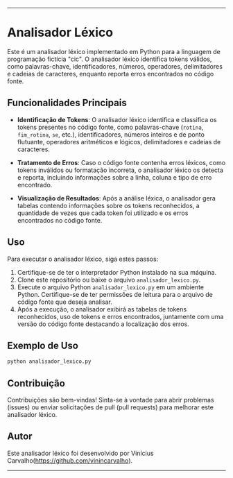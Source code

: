 
---

# Analisador Léxico

Este é um analisador léxico implementado em Python para a linguagem de programação fictícia "cic". O analisador léxico identifica tokens válidos, como palavras-chave, identificadores, números, operadores, delimitadores e cadeias de caracteres, enquanto reporta erros encontrados no código fonte.

## Funcionalidades Principais

- **Identificação de Tokens**: O analisador léxico identifica e classifica os tokens presentes no código fonte, como palavras-chave (`rotina`, `fim_rotina`, `se`, etc.), identificadores, números inteiros e de ponto flutuante, operadores aritméticos e lógicos, delimitadores e cadeias de caracteres.
  
- **Tratamento de Erros**: Caso o código fonte contenha erros léxicos, como tokens inválidos ou formatação incorreta, o analisador léxico os detecta e reporta, incluindo informações sobre a linha, coluna e tipo de erro encontrado.

- **Visualização de Resultados**: Após a análise léxica, o analisador gera tabelas contendo informações sobre os tokens reconhecidos, a quantidade de vezes que cada token foi utilizado e os erros encontrados no código fonte.

## Uso

Para executar o analisador léxico, siga estes passos:

1. Certifique-se de ter o interpretador Python instalado na sua máquina.
2. Clone este repositório ou baixe o arquivo `analisador_lexico.py`.
3. Execute o arquivo Python `analisador_lexico.py` em um ambiente Python. Certifique-se de ter permissões de leitura para o arquivo de código fonte que deseja analisar.
4. Após a execução, o analisador exibirá as tabelas de tokens reconhecidos, uso de tokens e erros encontrados, juntamente com uma versão do código fonte destacando a localização dos erros.

## Exemplo de Uso

```bash
python analisador_lexico.py
```

## Contribuição

Contribuições são bem-vindas! Sinta-se à vontade para abrir problemas (issues) ou enviar solicitações de pull (pull requests) para melhorar este analisador léxico.

## Autor

Este analisador léxico foi desenvolvido por Vinícius Carvalho(https://github.com/vinincarvalho).

--- 

